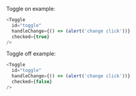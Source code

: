 Toggle on example:

```js
<Toggle
  id="toggle"
  handleChange={() => (alert('change click'))}
  checked={true}
/>
```


Toggle off example:

```js
<Toggle
  id="toggle"
  handleChange={() => (alert('change click'))}
  checked={false}
/>
```